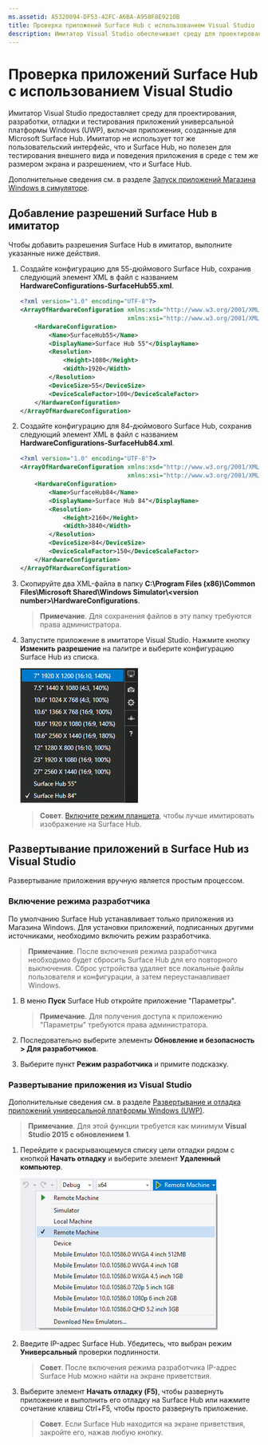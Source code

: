 ```yaml
---
ms.assetid: A5320094-DF53-42FC-A6BA-A958F8E9210B
title: Проверка приложений Surface Hub с использованием Visual Studio
description: Имитатор Visual Studio обеспечивает среду для проектирования, разработки, отладки и тестирования приложений UWP, в том числе приложений, созданных для Surface Hub. 
---
```


# Проверка приложений Surface Hub с использованием Visual Studio
Имитатор Visual Studio предоставляет среду для проектирования, разработки, отладки и тестирования приложений универсальной платформы Windows (UWP), включая приложения, созданные для Microsoft Surface Hub. Имитатор не использует тот же пользовательский интерфейс, что и Surface Hub, но полезен для тестирования внешнего вида и поведения приложения в среде с тем же размером экрана и разрешением, что и Surface Hub.

Дополнительные сведения см. в разделе [Запуск приложений Магазина Windows в симуляторе](https://msdn.microsoft.com/en-us/library/hh441475.aspx).

## Добавление разрешений Surface Hub в имитатор
Чтобы добавить разрешения Surface Hub в имитатор, выполните указанные ниже действия.

1. Создайте конфигурацию для 55-дюймового Surface Hub, сохранив следующий элемент XML в файл с названием **HardwareConfigurations-SurfaceHub55.xml**.  

    ```xml
    <?xml version="1.0" encoding="UTF-8"?>
    <ArrayOfHardwareConfiguration xmlns:xsd="http://www.w3.org/2001/XMLSchema"
                                  xmlns:xsi="http://www.w3.org/2001/XMLSchema-instance">
        <HardwareConfiguration>
            <Name>SurfaceHub55</Name>
            <DisplayName>Surface Hub 55"</DisplayName>
            <Resolution>
                <Height>1080</Height>
                <Width>1920</Width>
            </Resolution>
            <DeviceSize>55</DeviceSize>
            <DeviceScaleFactor>100</DeviceScaleFactor>
        </HardwareConfiguration>
    </ArrayOfHardwareConfiguration>
    ```

2. Создайте конфигурацию для 84-дюймового Surface Hub, сохранив следующий элемент XML в файл с названием **HardwareConfigurations-SurfaceHub84.xml**.

    ```xml
    <?xml version="1.0" encoding="UTF-8"?>
    <ArrayOfHardwareConfiguration xmlns:xsd="http://www.w3.org/2001/XMLSchema"
                                  xmlns:xsi="http://www.w3.org/2001/XMLSchema-instance">
        <HardwareConfiguration>
            <Name>SurfaceHub84</Name>
            <DisplayName>Surface Hub 84"</DisplayName>
            <Resolution>
                <Height>2160</Height>
                <Width>3840</Width>
            </Resolution>
            <DeviceSize>84</DeviceSize>
            <DeviceScaleFactor>150</DeviceScaleFactor>
        </HardwareConfiguration>
    </ArrayOfHardwareConfiguration>
    ```

3. Скопируйте два XML-файла в папку **C:\Program Files (x86)\Common Files\Microsoft Shared\Windows Simulator\\&lt;version number&gt;\HardwareConfigurations**.

   > **Примечание**. Для сохранения файлов в эту папку требуются права администратора.

4. Запустите приложение в имитаторе Visual Studio. Нажмите кнопку **Изменить разрешение** на палитре и выберите конфигурацию Surface Hub из списка.

    ![Разрешения имитатора Visual Studio](images/vs-simulator-resolutions.png)
    
   > **Совет**. [Включите режим планшета](http://windows.microsoft.com/en-us/windows-10/getstarted-like-a-tablet), чтобы лучше имитировать изображение на Surface Hub.
   
## Развертывание приложений в Surface Hub из Visual Studio 
Развертывание приложения вручную является простым процессом.

### Включение режима разработчика
По умолчанию Surface Hub устанавливает только приложения из Магазина Windows. Для установки приложений, подписанных другими источниками, необходимо включить режим разработчика. 

> **Примечание**. После включения режима разработчика необходимо будет сбросить Surface Hub для его повторного выключения. Сброс устройства удаляет все локальные файлы пользователя и конфигурации, а затем переустанавливает Windows.

1. В меню **Пуск** Surface Hub откройте приложение "Параметры".

   >  **Примечание**. Для получения доступа к приложению "Параметры" требуются права администратора.
   
2. Последовательно выберите элементы **Обновление и безопасность > Для разработчиков**.

3. Выберите пункт **Режим разработчика** и примите подсказку.

### Развертывание приложения из Visual Studio
Дополнительные сведения см. в разделе [Развертывание и отладка приложений универсальной платформы Windows (UWP)](https://msdn.microsoft.com/en-us/windows/uwp/debug-test-perf/deploying-and-debugging-uwp-apps).

   > **Примечание**. Для этой функции требуется как минимум **Visual Studio 2015 с обновлением 1**.

1. Перейдите к раскрывающемуся списку цели отладки рядом с кнопкой **Начать отладку** и выберите элемент **Удаленный компьютер**.

    <!--lcap: in your screenshot, you have local machine selected-->

   ![Раскрывающийся список цели отладки Visual Studio](images/vs-debug-target.png)
   
2. Введите IP-адрес Surface Hub. Убедитесь, что выбран режим **Универсальный** проверки подлинности.

   > **Совет**. После включения режима разработчика IP-адрес Surface Hub можно найти на экране приветствия.
   
3. Выберите элемент **Начать отладку (F5)**, чтобы развернуть приложение и выполнить его отладку на Surface Hub или нажмите сочетание клавиш Ctrl+F5, чтобы просто развернуть приложение.

   > **Совет**. Если Surface Hub находится на экране приветствия, закройте его, нажав любую кнопку.



<!--HONumber=Mar16_HO5-->


